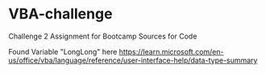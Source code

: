 # VBA-challenge
Challenge 2 Assignment for Bootcamp
Sources for Code

Found Variable "LongLong" here https://learn.microsoft.com/en-us/office/vba/language/reference/user-interface-help/data-type-summary
